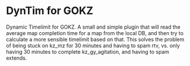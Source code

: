 # DynTim for GOKZ

Dynamic Timelimit for GOKZ. A small and simple plugin that will read the average map completion time for a map from the
local DB, and then try to calculate a more sensible timelimit based on that. This solves the problem of being stuck on
kz_mz for 30 minutes and having to spam rtv, vs. only having 30 minutes to complete kz_gy_agitation, and having to spam
extends.

